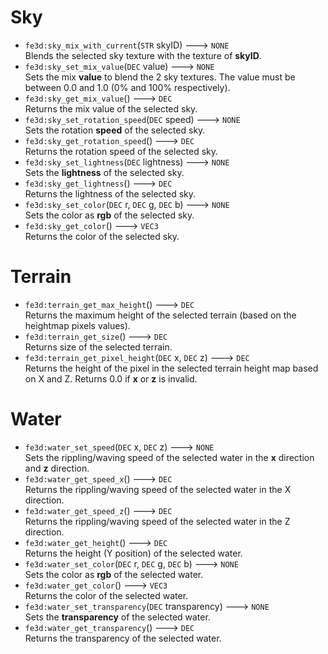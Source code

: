 # Sky
- `fe3d:sky_mix_with_current`(`STR` skyID) ---> `NONE`  
  Blends the selected sky texture with the texture of **skyID**.
- `fe3d:sky_set_mix_value`(`DEC` value) ---> `NONE`  
  Sets the mix **value** to blend the 2 sky textures. The value must be between 0.0 and 1.0 (0% and 100% respectively).
- `fe3d:sky_get_mix_value`() ---> `DEC`  
  Returns the mix value of the selected sky.
- `fe3d:sky_set_rotation_speed`(`DEC` speed) ---> `NONE`  
  Sets the rotation **speed** of the selected sky.
- `fe3d:sky_get_rotation_speed`() ---> `DEC`  
  Returns the rotation speed of the selected sky.
- `fe3d:sky_set_lightness`(`DEC` lightness) ---> `NONE`  
  Sets the **lightness** of the selected sky.
- `fe3d:sky_get_lightness`() ---> `DEC`  
  Returns the lightness of the selected sky.
- `fe3d:sky_set_color`(`DEC` r, `DEC` g, `DEC` b) ---> `NONE`  
  Sets the color as **rgb** of the selected sky.
- `fe3d:sky_get_color`() ---> `VEC3`  
  Returns the color of the selected sky.
# Terrain
- `fe3d:terrain_get_max_height`() ---> `DEC`  
  Returns the maximum height of the selected terrain (based on the heightmap pixels values).
- `fe3d:terrain_get_size`() ---> `DEC`  
  Returns size of the selected terrain.
- `fe3d:terrain_get_pixel_height`(`DEC` x, `DEC` z) ---> `DEC`  
  Returns the height of the pixel in the selected terrain height map based on X and Z. Returns 0.0 if **x** or **z** is invalid.
# Water
- `fe3d:water_set_speed`(`DEC` x, `DEC` z) ---> `NONE`  
  Sets the rippling/waving speed of the selected water in the **x** direction and **z** direction.
- `fe3d:water_get_speed_x`() ---> `DEC`  
  Returns the rippling/waving speed of the selected water in the X direction.
- `fe3d:water_get_speed_z`() ---> `DEC`  
  Returns the rippling/waving speed of the selected water in the Z direction.
- `fe3d:water_get_height`() ---> `DEC`  
  Returns the height (Y position) of the selected water.
- `fe3d:water_set_color`(`DEC` r, `DEC` g, `DEC` b) ---> `NONE`  
  Sets the color as **rgb** of the selected water.
- `fe3d:water_get_color`() ---> `VEC3`  
  Returns the color of the selected water.
- `fe3d:water_set_transparency`(`DEC` transparency) ---> `NONE`  
  Sets the **transparency** of the selected water.
- `fe3d:water_get_transparency`() ---> `DEC`  
  Returns the transparency of the selected water.
